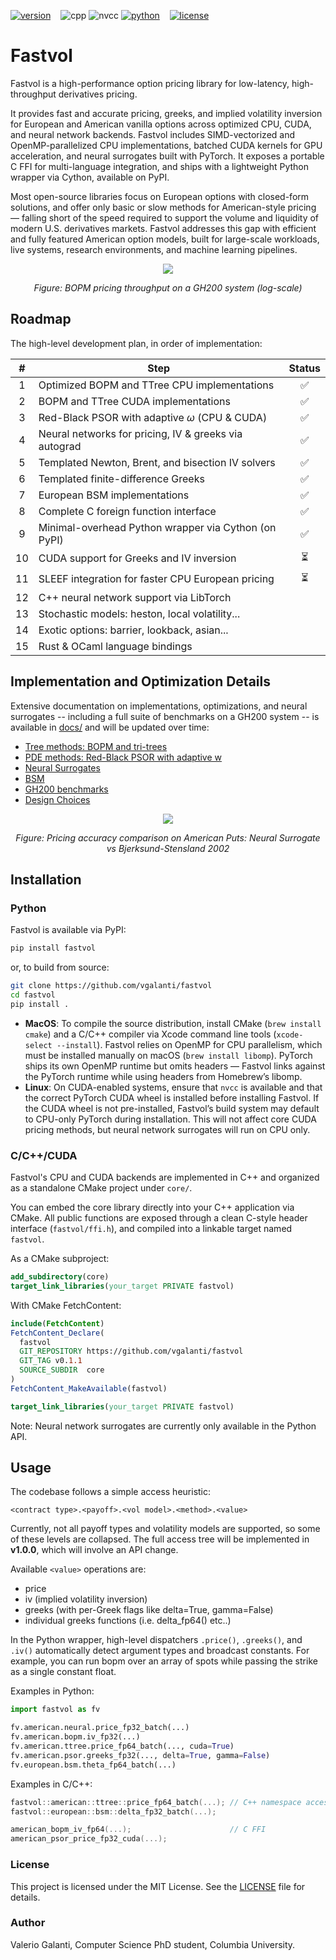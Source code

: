 [![version](https://img.shields.io/pypi/v/fastvol?label=&color=blue)](https://pypi.org/project/fastvol/) &nbsp;&nbsp;
![cpp](https://img.shields.io/badge/C++-17-00599C)
![nvcc](https://img.shields.io/badge/nvcc-11%2B-76B900)
[![python](https://img.shields.io/badge/python-%E2%89%A5%203.10-blue)](https://pypi.org/project/fastvol/) &nbsp;&nbsp;
[![license](https://img.shields.io/badge/license-MIT-yellow.svg)](https://opensource.org/licenses/MIT)

# Fastvol

Fastvol is a high-performance option pricing library for low-latency, high-throughput derivatives pricing. 

It provides fast and accurate pricing, greeks, and implied volatility inversion for European and American vanilla options across optimized CPU, CUDA, and neural network backends. Fastvol includes SIMD-vectorized and OpenMP-parallelized CPU implementations, batched CUDA kernels for GPU acceleration, and neural surrogates built with PyTorch. It exposes a portable C FFI for multi-language integration, and ships with a lightweight Python wrapper via Cython, available on PyPI.

Most open-source libraries focus on European options with closed-form solutions, and offer only basic or slow methods for American-style pricing — falling short of the speed required to support the volume and liquidity of modern U.S. derivatives markets. Fastvol addresses this gap with efficient and fully featured American option models, built for large-scale workloads, live systems, research environments, and machine learning pipelines.

<div align="center">
  <img src="https://raw.githubusercontent.com/vgalanti/fastvol/main/docs/assets/bopm_throughput.png"/>
  <p><em>Figure: BOPM pricing throughput on a GH200 system (log-scale) </em></p>
</div>



## Roadmap

The high-level development plan, in order of implementation:

|  #   | Step                                                     | Status |
| :--: | -------------------------------------------------------- | :----: |
|  1   | Optimized BOPM and TTree CPU implementations             |   ✅   |
|  2   | BOPM and TTree CUDA implementations                      |   ✅   |
|  3   | Red-Black PSOR with adaptive $\omega$ (CPU & CUDA)       |   ✅   |
|  4   | Neural networks for pricing, IV & greeks via autograd    |   ✅   |
|  5   | Templated Newton, Brent, and bisection IV solvers        |   ✅   |
|  6   | Templated finite-difference Greeks                       |   ✅   |
|  7   | European BSM implementations                             |   ✅   |
|  8   | Complete C foreign function interface                    |   ✅   |
|  9   | Minimal-overhead Python wrapper via Cython (on PyPI)     |   ✅   |
| 10   | CUDA support for Greeks and IV inversion                 |   ⏳   |
| 11   | SLEEF integration for faster CPU European pricing        |   ⏳   |
| 12   | C++ neural network support via LibTorch                  |        |
| 13   | Stochastic models: heston, local volatility...           |        |
| 14   | Exotic options: barrier, lookback, asian...              |        |
| 15   | Rust & OCaml language bindings                           |        |



## Implementation and Optimization Details

Extensive documentation on implementations, optimizations, and neural surrogates  -- including a full suite of benchmarks on a GH200 system -- is available in [docs/](https://github.com/vgalanti/fastvol/tree/main/docs) and will be updated over time:

- [Tree methods: BOPM and tri-trees](https://github.com/vgalanti/fastvol/blob/main/docs/trees.md)
- [PDE methods: Red-Black PSOR with adaptive w](https://github.com/vgalanti/fastvol/blob/main/docs/pde.md)
- [Neural Surrogates](https://github.com/vgalanti/fastvol/blob/main/docs/neural.md)
- [BSM](https://github.com/vgalanti/fastvol/blob/main/docs/bsm.md)
- [GH200 benchmarks](https://github.com/vgalanti/fastvol/blob/main/docs/GH200.txt)
- [Design Choices](https://github.com/vgalanti/fastvol/blob/main/docs/choices.md)

<div align="center">
  <img src="https://raw.githubusercontent.com/vgalanti/fastvol/main/docs/assets/neural/nn_puts.gif"/>
  <p><em>Figure: Pricing accuracy comparison on American Puts: Neural Surrogate vs Bjerksund-Stensland 2002 </em></p>
</div>



## Installation

### Python

Fastvol is available via PyPI:

```bash
pip install fastvol
```

or, to build from source:

```bash
git clone https://github.com/vgalanti/fastvol
cd fastvol
pip install .
```

* **MacOS**: To compile the source distribution, install CMake (`brew install cmake`) and a C/C++ compiler via Xcode command line tools (`xcode-select --install`). Fastvol relies on OpenMP for CPU parallelism, which must be installed manually on macOS (`brew install libomp`). PyTorch ships its own OpenMP runtime but omits headers — Fastvol links against the PyTorch runtime while using headers from Homebrew’s libomp.
* **Linux**: On CUDA-enabled systems, ensure that `nvcc` is available and that the correct PyTorch CUDA wheel is installed before installing Fastvol. If the CUDA wheel is not pre-installed, Fastvol’s build system may default to CPU-only PyTorch during installation. This will not affect core CUDA pricing methods, but neural network surrogates will run on CPU only.

### C/C++/CUDA
Fastvol's CPU and CUDA backends are implemented in C++ and organized as a standalone CMake project under `core/`.

You can embed the core library directly into your C++ application via CMake. All public functions are exposed through a clean C-style header interface (`fastvol/ffi.h`), and compiled into a linkable target named `fastvol`.

As a CMake subproject:
```cmake
add_subdirectory(core)
target_link_libraries(your_target PRIVATE fastvol)
```

With CMake FetchContent:
```cmake
include(FetchContent)
FetchContent_Declare(
  fastvol
  GIT_REPOSITORY https://github.com/vgalanti/fastvol
  GIT_TAG v0.1.1
  SOURCE_SUBDIR  core
)
FetchContent_MakeAvailable(fastvol)

target_link_libraries(your_target PRIVATE fastvol)
```

Note: Neural network surrogates are currently only available in the Python API.

## Usage

The codebase follows a simple access heuristic:

```<contract type>.<payoff>.<vol model>.<method>.<value>```

Currently, not all payoff types and volatility models are supported, so some of these levels are collapsed. The full access tree will be implemented in **v1.0.0**, which will involve an API change.

Available `<value>` operations are:
- price
- iv (implied volatility inversion)
- greeks (with per-Greek flags like delta=True, gamma=False)
- individual greeks functions (i.e. delta_fp64() etc..)

In the Python wrapper, high-level dispatchers `.price()`, `.greeks()`, and `.iv()` automatically detect argument types and broadcast constants. For example, you can run bopm over an array of spots while passing the strike as a single constant float.

Examples in Python:
```python
import fastvol as fv

fv.american.neural.price_fp32_batch(...)
fv.american.bopm.iv_fp32(...)
fv.american.ttree.price_fp64_batch(..., cuda=True)
fv.american.psor.greeks_fp32(..., delta=True, gamma=False)
fv.european.bsm.theta_fp64_batch(...)
```

Examples in C/C++:
```c
fastvol::american::ttree::price_fp64_batch(...); // C++ namespace access
fastvol::european::bsm::delta_fp32_batch(...); 

american_bopm_iv_fp64(...);                      // C FFI
american_psor_price_fp32_cuda(...);             
```

### License

This project is licensed under the MIT License. See the [LICENSE](https://github.com/vgalanti/fastvol/blob/main/LICENSE) file for details.


### Author

Valerio Galanti, Computer Science PhD student, Columbia University.

